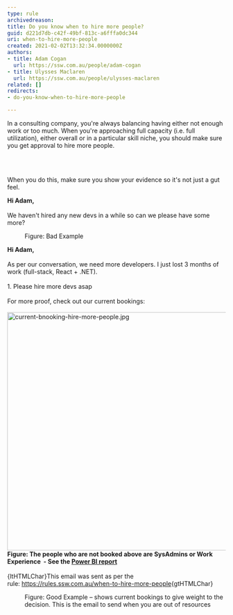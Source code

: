 ```yaml
---
type: rule
archivedreason: 
title: Do you know when to hire more people?
guid: d221d7db-c42f-49bf-813c-a6fffa0dc344
uri: when-to-hire-more-people
created: 2021-02-02T13:32:34.0000000Z
authors:
- title: Adam Cogan
  url: https://ssw.com.au/people/adam-cogan
- title: Ulysses Maclaren
  url: https://ssw.com.au/people/ulysses-maclaren
related: []
redirects:
- do-you-know-when-to-hire-more-people

---
```



<p>In a consulting company, you're always balancing having either not enough work or too much. When you're approaching full capacity (i.e. full utilization), either overall or in a particular skill niche, you should make sure you get approval to hire more people.<br></p>
<br><excerpt class='endintro'></excerpt><br>
<p class="ssw15-rteElement-P">​​​​When you do this, make sure you show your evidence so it's not just a gut feel.<br></p><p class="ssw15-rteElement-GreyBox">
   <b>Hi Adam,</b><br><br>We haven't hired any new devs in a while so can we please have some more?</p><dd class="ssw15-rteElement-FigureBad">Figure&#58; Bad Example​​<br></dd><p class="ssw15-rteElement-GreyBox">
   <b>Hi Adam,</b><br><br>As per our conversation, we need more developers. I just lost 3 months of work (full-stack, React + .NET).<br><br>1.&#160;Please hire more devs asap<br><br>For more proof, check out our current bookings&#58;<br><br><img src="/PublishingImages/current-bnooking-hire-more-people.jpg" alt="current-bnooking-hire-more-people.jpg" style="margin&#58;0px;width&#58;750px;height&#58;549px;" /><br><b>Figure&#58; The people who are not booked above are SysAdmins or Work Experience &#160;- See&#160;the&#160;<a href="https&#58;//app.powerbi.com/groups/456358f7-5b12-46f5-b952-2a37fa9bb5e8/reports/a4069dc4-86c1-4cba-bf81-161bb108c5c2/ReportSection">Power BI report</a></b><br><br>{ltHTMLChar}This email was sent as per the rule&#58;&#160;<a href="/_layouts/15/FIXUPREDIRECT.ASPX?WebId=3dfc0e07-e23a-4cbb-aac2-e778b71166a2&amp;TermSetId=07da3ddf-0924-4cd2-a6d4-a4809ae20160&amp;TermId=77d32609-15e9-4113-a27e-f6f0ea228758">https&#58;//rules.ssw.com.au/when-to-hire-more-people​</a>{gtHTMLChar}</p><dd class="ssw15-rteElement-FigureGood">Figure&#58; Good Example – shows current&#160;bookings to give weight to the decision. This is the email to send when you are out of resources​<br></dd><p>​<br></p>


